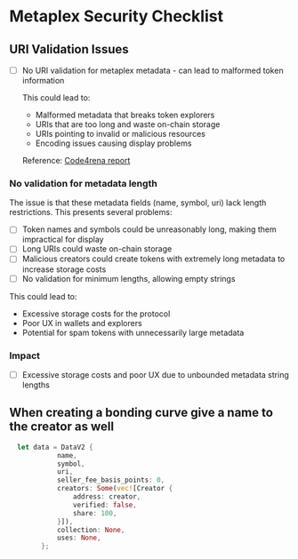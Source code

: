 # Metaplex Security Checklist

## URI Validation Issues
- [ ] No URI validation for metaplex metadata - can lead to malformed token information
  
  This could lead to:
  - Malformed metadata that breaks token explorers
  - URIs that are too long and waste on-chain storage
  - URIs pointing to invalid or malicious resources
  - Encoding issues causing display problems

  Reference: [Code4rena report](https://code4rena.com/reports/2025-01-pump-science#04-bonding-curve-creation-lacks-uri-validation-in-metadata-leading-to-potential-malformed-token-information)

### No validation for metadata length
The issue is that these metadata fields (name, symbol, uri) lack length restrictions. This presents several problems:

- [ ] Token names and symbols could be unreasonably long, making them impractical for display
- [ ] Long URIs could waste on-chain storage
- [ ] Malicious creators could create tokens with extremely long metadata to increase storage costs
- [ ] No validation for minimum lengths, allowing empty strings

This could lead to:

- Excessive storage costs for the protocol
- Poor UX in wallets and explorers
- Potential for spam tokens with unnecessarily large metadata

### Impact
- [ ] Excessive storage costs and poor UX due to unbounded metadata string lengths


## When creating a bonding curve give a name to the creator as well 
```rust
  let data = DataV2 {
            name,
            symbol,
            uri,
            seller_fee_basis_points: 0,
            creators: Some(vec![Creator {
                address: creator,
                verified: false,
                share: 100,
            }]),
            collection: None,
            uses: None,
        };
```